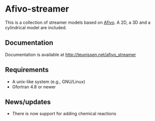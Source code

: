 # Afivo-streamer

This is a collection of streamer models based on
[Afivo](https://gitlab.com/MD-CWI-NL/afivo). A 2D, a 3D and a cylindrical
model are included.

## Documentation

Documentation is available at http://teunissen.net/afivo_streamer

## Requirements

* A unix-like system (e.g., GNU/Linux)
* Gfortran 4.8 or newer

## News/updates

* There is now support for adding chemical reactions

